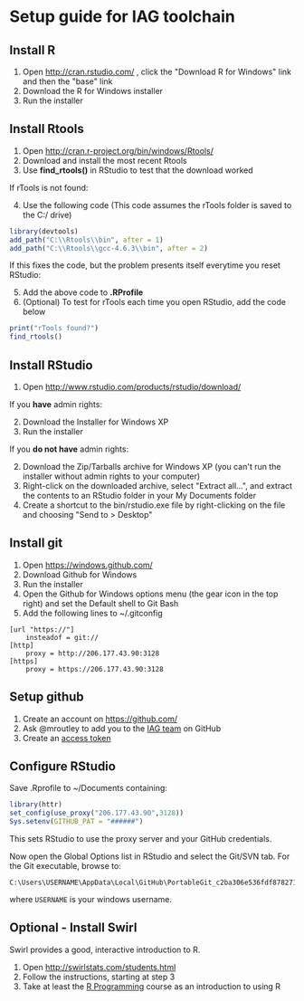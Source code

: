 # Setup guide for IAG toolchain

## Install R

1. Open http://cran.rstudio.com/ , click the "Download R for Windows" link and then the "base" link
2. Download the R for Windows installer
3. Run the installer

## Install Rtools

1. Open http://cran.r-project.org/bin/windows/Rtools/
2. Download and install the most recent Rtools
3. Use **find_rtools()** in RStudio to test that the download worked

If rTools is not found:

4. Use the following code (This code assumes the rTools folder is saved to the C:/ drive)
```r
library(devtools)
add_path("C:\\Rtools\\bin", after = 1)
add_path("C:\\Rtools\\gcc-4.6.3\\bin", after = 2)
```

If this fixes the code, but the problem presents itself everytime you reset RStudio:

5. Add the above code to **.RProfile**
6. (Optional) To test for rTools each time you open RStudio, add the code below
```r
print("rTools found?")
find_rtools()
```


## Install RStudio

1. Open http://www.rstudio.com/products/rstudio/download/

If you **have** admin rights:

2. Download the Installer for Windows XP
3. Run the installer

If you **do not have** admin rights:

2. Download the Zip/Tarballs archive for Windows XP (you can't run the installer without admin rights to your computer)
3. Right-click on the downloaded archive,  select "Extract all...", and extract the contents to an RStudio folder in your My Documents folder
4. Create a shortcut to the bin/rstudio.exe file by right-clicking on the file and choosing "Send to > Desktop"
	
## Install git

1. Open https://windows.github.com/
2. Download Github for Windows
3. Run the installer
4. Open the Github for Windows options menu (the gear icon in the top right) and set the Default shell to Git Bash 
5. Add the following lines to ~/.gitconfig

```
[url "https://"]
	insteadof = git://
[http]
	proxy = http://206.177.43.90:3128
[https]
	proxy = https://206.177.43.90:3128
```

## Setup github

1. Create an account on https://github.com/
2. Ask @mroutley to add you to the [IAG team](https://github.com/InfrastructureAnalytics) on GitHub
3. Create an [access token](https://help.github.com/articles/creating-an-access-token-for-command-line-use/)
	
## Configure RStudio

Save .Rprofile to ~/Documents containing:

```R
library(httr)
set_config(use_proxy("206.177.43.90",3128))
Sys.setenv(GITHUB_PAT = "######")
```

This sets RStudio to use the proxy server and your GitHub credentials.

Now open the Global Options list in RStudio and select the Git/SVN tab. For the Git executable, browse to: 

    C:\Users\USERNAME\AppData\Local\GitHub\PortableGit_c2ba306e536fdf878271f7fe636a147ff37326ad\bin\git.exe
    
where `USERNAME` is your windows username.

## Optional - Install Swirl

Swirl provides a good, interactive introduction to R.

1. Open http://swirlstats.com/students.html
2. Follow the instructions, starting at step 3
3. Take at least the [R Programming](https://github.com/swirldev/swirl_courses#swirl-courses) course as an introduction to using R
